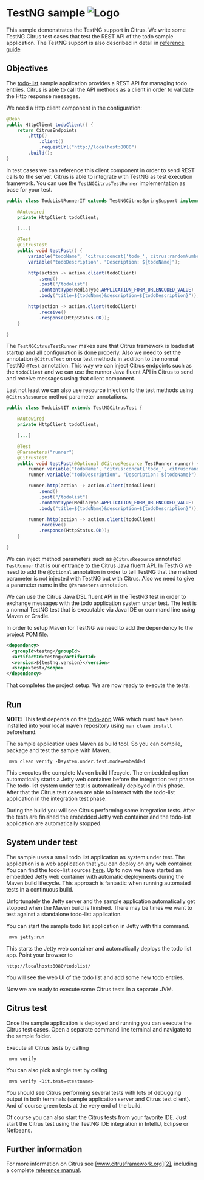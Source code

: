 TestNG sample ![Logo][1]
==============

This sample demonstrates the TestNG support in Citrus. We write some TestNG Citrus test cases that test the REST API of the todo sample application. The TestNG support is
also described in detail in [reference guide][4]

Objectives
---------

The [todo-list](../todo-app/README.md) sample application provides a REST API for managing todo entries.
Citrus is able to call the API methods as a client in order to validate the Http response messages.

We need a Http client component in the configuration:

```java
@Bean
public HttpClient todoClient() {
    return CitrusEndpoints
        .http()
            .client()
            .requestUrl("http://localhost:8080")
        .build();
}
```
    
In test cases we can reference this client component in order to send REST calls to the server. Citrus is able to integrate with TestNG as test execution framework. You can use
the `TestNGCitrusTestRunner` implementation as base for your test.
    
```java
public class TodoListRunnerIT extends TestNGCitrusSpringSupport implements TestActionSupport {

    @Autowired
    private HttpClient todoClient;

    [...]

    @Test
    @CitrusTest
    public void testPost() {
        variable("todoName", "citrus:concat('todo_', citrus:randomNumber(4))");
        variable("todoDescription", "Description: ${todoName}");

        http(action -> action.client(todoClient)
            .send()
            .post("/todolist")
            .contentType(MediaType.APPLICATION_FORM_URLENCODED_VALUE)
            .body("title=${todoName}&description=${todoDescription}"));

        http(action -> action.client(todoClient)
            .receive()
            .response(HttpStatus.OK));
    }

}  
```
        
The `TestNGCitrusTestRunner` makes sure that Citrus framework is loaded at startup and all configuration is done properly. Also we need to set the annotation `@CitrusTest` on our test methods in
addition to the normal TestNG `@Test` annotation. This way we can inject Citrus endpoints such as the `todoClient` and we can use the runner Java fluent API in Citrus to send and receive messages using that client component. 

Last not least we can also use resource injection to the test methods using `@CitrusResource` method parameter annotations.

```java
public class TodoListIT extends TestNGCitrusTest {

    @Autowired
    private HttpClient todoClient;

    [...]

    @Test
    @Parameters("runner")
    @CitrusTest
    public void testPost(@Optional @CitrusResource TestRunner runner) {
        runner.variable("todoName", "citrus:concat('todo_', citrus:randomNumber(4))");
        runner.variable("todoDescription", "Description: ${todoName}");

        runner.http(action -> action.client(todoClient)
            .send()
            .post("/todolist")
            .contentType(MediaType.APPLICATION_FORM_URLENCODED_VALUE)
            .body("title=${todoName}&description=${todoDescription}"));

        runner.http(action -> action.client(todoClient)
            .receive()
            .response(HttpStatus.OK));
    }

}
```
  
We can inject method parameters such as `@CitrusResource` annotated `TestRunner` that is our entrance to the Citrus Java fluent API. In TestNG we need to add the `@Optional` annotation in order to tell
TestNG that the method parameter is not injected with TestNG but with Citrus. Also we need to give a parameter name in the `@Parameters` annotation.

We can use the Citrus Java DSL fluent API in the TestNG test in order to exchange messages with the todo application system under test. The test is a normal TestNG test that is executable via Java IDE or command line using Maven or Gradle.

In order to setup Maven for TestNG we need to add the dependency to the project POM file.

```xml
<dependency>
  <groupId>testng</groupId>
  <artifactId>testng</artifactId>
  <version>${testng.version}</version>
  <scope>test</scope>
</dependency>    
```
       
That completes the project setup. We are now ready to execute the tests.
       
Run
---------

**NOTE:** This test depends on the [todo-app](../todo-app/) WAR which must have been installed into your local maven repository using `mvn clean install` beforehand.

The sample application uses Maven as build tool. So you can compile, package and test the
sample with Maven.
 
     mvn clean verify -Dsystem.under.test.mode=embedded
    
This executes the complete Maven build lifecycle. The embedded option automatically starts a Jetty web
container before the integration test phase. The todo-list system under test is automatically deployed in this phase.
After that the Citrus test cases are able to interact with the todo-list application in the integration test phase.

During the build you will see Citrus performing some integration tests.
After the tests are finished the embedded Jetty web container and the todo-list application are automatically stopped.

System under test
---------

The sample uses a small todo list application as system under test. The application is a web application
that you can deploy on any web container. You can find the todo-list sources [here](../todo-app). Up to now we have started an 
embedded Jetty web container with automatic deployments during the Maven build lifecycle. This approach is fantastic 
when running automated tests in a continuous build.
  
Unfortunately the Jetty server and the sample application automatically get stopped when the Maven build is finished. 
There may be times we want to test against a standalone todo-list application.  

You can start the sample todo list application in Jetty with this command.

     mvn jetty:run

This starts the Jetty web container and automatically deploys the todo list app. Point your browser to
 
    http://localhost:8080/todolist/

You will see the web UI of the todo list and add some new todo entries.

Now we are ready to execute some Citrus tests in a separate JVM.

Citrus test
---------

Once the sample application is deployed and running you can execute the Citrus test cases.
Open a separate command line terminal and navigate to the sample folder.

Execute all Citrus tests by calling

     mvn verify

You can also pick a single test by calling

     mvn verify -Dit.test=<testname>

You should see Citrus performing several tests with lots of debugging output in both terminals (sample application server
and Citrus test client). And of course green tests at the very end of the build.

Of course you can also start the Citrus tests from your favorite IDE.
Just start the Citrus test using the TestNG IDE integration in IntelliJ, Eclipse or Netbeans.

Further information
---------

For more information on Citrus see [www.citrusframework.org][2], including
a complete [reference manual][3].

 [1]: https://citrusframework.org/img/brand-logo.png "Citrus"
 [2]: https://citrusframework.org
 [3]: https://citrusframework.org/reference/html/
 [4]: https://citrusframework.org/reference/html#run-with-testng
